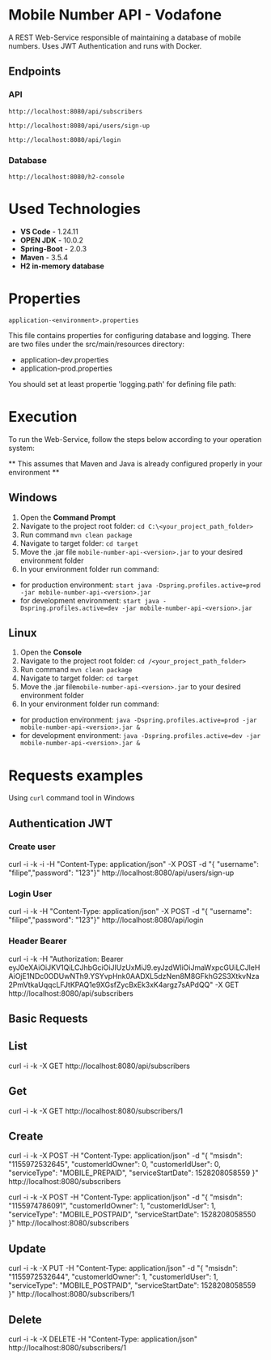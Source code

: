 # Mobile Number API - Vodafone

A REST Web-Service responsible of maintaining a database of mobile numbers. Uses JWT Authentication and runs with Docker.

## Endpoints

### API
`http://localhost:8080/api/subscribers`

`http://localhost:8080/api/users/sign-up`

`http://localhost:8080/api/login`

### Database
`http://localhost:8080/h2-console`

# Used Technologies

- **VS Code** - 1.24.11
- **OPEN JDK** - 10.0.2
- **Spring-Boot** - 2.0.3
- **Maven** - 3.5.4
- **H2 in-memory database** 

# Properties 

`application-<environment>.properties`

This file contains properties for configuring database and logging. There are two files under the src/main/resources directory:

- application-dev.properties
- application-prod.properties

You should set at least propertie 'logging.path' for defining file path:

# Execution

To run the Web-Service, follow the steps below according to your operation system:

** This assumes that Maven and Java is already configured properly in your environment **

## Windows
1. Open the  **Command Prompt**
2. Navigate to the project root folder: `cd C:\<your_project_path_folder>`
3. Run command `mvn clean package`
4. Navigate to target folder: `cd target`
5. Move the .jar file `mobile-number-api-<version>.jar` to your desired environment folder
6. In your environment folder run command:
- for production environment:
`start java -Dspring.profiles.active=prod -jar mobile-number-api-<version>.jar`
- for development environment:
`start java -Dspring.profiles.active=dev -jar mobile-number-api-<version>.jar`


## Linux
1. Open the  **Console**
2. Navigate to the project root folder: `cd /<your_project_path_folder>`
3. Run command `mvn clean package`
4. Navigate to target folder: `cd target`
5. Move the .jar file`mobile-number-api-<version>.jar` to your desired environment folder
6. In your environment folder run command:
- for production environment:
`java -Dspring.profiles.active=prod -jar mobile-number-api-<version>.jar &`
- for development environment:
`java -Dspring.profiles.active=dev -jar mobile-number-api-<version>.jar &`

# Requests examples

Using `curl` command tool in Windows

##  Authentication JWT

### Create user
curl -i -k -i -H "Content-Type: application/json" -X POST -d "{ \"username\": \"filipe\",\"password\": \"123\"}" http://localhost:8080/api/users/sign-up

### Login User
curl -i -k -H "Content-Type: application/json" -X POST -d "{ \"username\": \"filipe\",\"password\": \"123\"}" http://localhost:8080/api/login

### Header Bearer
curl -i -k -H "Authorization: Bearer eyJ0eXAiOiJKV1QiLCJhbGciOiJIUzUxMiJ9.eyJzdWIiOiJmaWxpcGUiLCJleHAiOjE1NDc0ODUwNTh9.YSYvpHnk0AADXL5dzNen8M8GFkhG2S3XtkvNza2PmVtkaUqqcLFJtKPAQ1e9XGsfZycBxEk3xK4argz7sAPdQQ" -X GET http://localhost:8080/api/subscribers


##  Basic Requests

## List
curl -i -k -X GET http://localhost:8080/api/subscribers

## Get
curl -i -k -X GET http://localhost:8080/subscribers/1

## Create
curl -i -k -X POST -H "Content-Type: application/json" -d "{ \"msisdn\": \"1155972532645\", \"customerIdOwner\": 0, \"customerIdUser\": 0,  \"serviceType\": \"MOBILE_PREPAID\", \"serviceStartDate\": 1528208058559 }" http://localhost:8080/subscribers

curl -i -k -X POST -H "Content-Type: application/json" -d "{ \"msisdn\": \"1155974786091\", \"customerIdOwner\": 1, \"customerIdUser\": 1,  \"serviceType\": \"MOBILE_POSTPAID\", \"serviceStartDate\": 1528208058550 }" http://localhost:8080/subscribers

## Update
curl -i -k -X PUT -H "Content-Type: application/json" -d "{ \"msisdn\": \"1155972532644\", \"customerIdOwner\": 1, \"customerIdUser\": 1,  \"serviceType\": \"MOBILE_POSTPAID\", \"serviceStartDate\": 1528208058559 }" http://localhost:8080/subscribers/1

## Delete
curl -i -k -X DELETE -H "Content-Type: application/json" http://localhost:8080/subscribers/1




